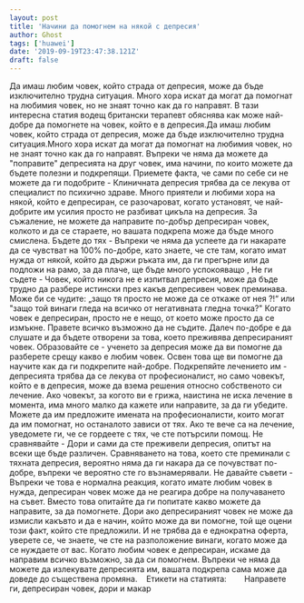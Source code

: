 ```yaml
---
layout: post
title: 'Начини да помогнем на някой с депресия'
author: Ghost
tags: ['huawei']
date: '2019-09-19T23:47:38.121Z'
draft: false
---
```


Да имаш любим човек, който страда от депресия, може да бъде изключително трудна ситуация. Много хора искат да могат да помогнат на любимия човек, но не знаят точно как да го направят. В тази интересна статия водещ британски терапевт обяснява как може най-добре да помогнете на човек, който е в депресия.Да имаш любим човек, който страда от депресия, може да бъде изключително трудна ситуация.Много хора искат да могат да помогнат на любимия човек, но не знаят точно как да го направят. Въпреки че няма да можете да "поправите" депресията на друг човек, има начини, по които можете да бъдете полезни и подкрепящи. Приемете факта, че сами по себе си не можете да ги подобрите - Клиничната депресия трябва да се лекува от специалист по психично здраве. Много приятели и любими хора на някой, който е депресиран, се разочароват, когато установят, че най-добрите им усилия просто не разбиват цикъла на депресия. За съжаление, не можете да направите по-добър депресиран човек, колкото и да се стараете, но вашата подкрепа може да бъде много смислена. Бъдете до тях - Въпреки че няма да успеете да ги накарате да се чувстват на 100% по-добре, като знаете, че сте там, когато имат нужда от някой, който да държи ръката им, да ги прегърне или да подложи на рамо, за да плаче, ще бъде много успокояващо , Не ги съдете - Човек, който никога не е изпитвал депресия, може да бъде трудно да разбере истински през какъв депресивен човек преминава. Може би се чудите: „защо тя просто не може да се откаже от нея ?!“ или "защо той винаги гледа на всичко от негативната гледна точка?" Когато човек е депресиран, просто не е нещо, от което може просто да се измъкне. Правете всичко възможно да не съдите. Далеч по-добре е да слушате и да бъдете отворени за това, което преживява депресираният човек. Образовайте се - ученето за депресия може да ви помогне да разберете срещу какво е любим човек. Освен това ще ви помогне да научите как да ги подкрепите най-добре. Подкрепяйте лечението им - депресията трябва да се лекува от професионалист, но само човекът, който е в депресия, може да взема решения относно собственото си лечение. Ако човекът, за когото ви е грижа, наистина не иска лечение в момента, има много малко да кажете или направите, за да ги убедите. Можете да им предложите имената на професионалисти, които могат да им помогнат, но останалото зависи от тях. Ако те вече са на лечение, уведомете ги, че се гордеете с тях, че сте потърсили помощ. Не сравнявайте - Дори и сами да сте преживели депресия, опитът на всеки ще бъде различен. Сравняването на това, което сте преминали с тяхната депресия, вероятно няма да ги накара да се почувстват по-добре, въпреки че вероятно сте го възнамерявали. Не давайте съвети - Въпреки че това е нормална реакция, когато имате любим човек в нужда, депресиран човек може да не реагира добре на получаването на съвет. Вместо това опитайте да ги попитате какво можете да направите, за да помогнете. Дори ако депресираният човек не може да измисли какъвто и да е начин, който може да ви помогне, той ще оцени този факт, който сте предложили. И не трябва да е еднократна оферта, уверете се, че знаете, че сте на разположение винаги, когато може да се нуждаете от вас. Когато любим човек е депресиран, искаме да направим всичко възможно, за да си помогнем. Въпреки че няма да можете да излекувате депресията им, вашата подкрепа сама може да доведе до съществена промяна.    Етикети на статията:        Направете ги, депресиран човек, дори и макар
